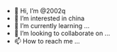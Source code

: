 - 👋 Hi, I’m @2002q
- 👀 I’m interested in china
- 🌱 I’m currently learning ...
- 💞️ I’m looking to collaborate on ...
- 📫 How to reach me ...

<!---
2002q/2002q is a ✨ special ✨ repository because its `README.md` (this file) appears on your GitHub profile.
You can click the Preview link to take a look at your changes.
--->
